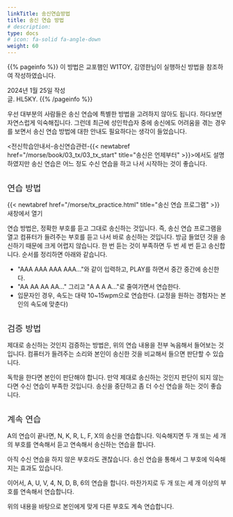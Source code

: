 ```yaml
---
linkTitle: 송신연습방법
title: 송신 연습 방법
# description: 
type: docs
# icon: fa-solid fa-angle-down
weight: 60
---
```


{{% pageinfo %}}
 이 방법은 교포햄인 W1TOY, 김영한님이 실행하신 방법을 참조하여 작성하였습니다.

2024년 1월 25일 작성<br>
글. HL5KY.
{{% /pageinfo %}}

우선 대부분의 사람들은 송신 연습에 특별한 방법을 고려하지 않아도 됩니다. 하다보면 자연스럽게 익숙해집니다. 그런데 최근에 성인학습자 중에 송신에도 어려움을 겪는 경우를 보면서 송신 연습 방법에 대한 안내도 필요하다는 생각이 들었습니다.

<전신학습안내서-송신연습관련-{{< newtabref href="/morse/book/03_tx/03_tx_start" title="송신은 언제부터" >}}>에서도 설명하였지만 송신 연습은 어느 정도 수신 연습을 하고 나서 시작하는 것이 좋습니다.
<br><br>

<span style="font-size:140%">연습 방법</span>

{{< newtabref href="/morse/tx_practice.html" title="송신 연습 프로그램" >}} 새창에서 열기

연습 방법은, 정확한 부호를 듣고 그대로 송신하는 것입니다. 즉, 송신 연습 프로그램을 열고 컴퓨터가 들려주는 부호를 듣고 나서 바로 송신하는 것입니다. 방금 들었던 것을 송신하기 때문에 크게 어렵지 않습니다. 한 번 듣는 것이 부족하면 두 번 세 번 듣고 송신합니다. 순서를 정리하면 아래와 같습니다.

- "AAA  AAA  AAA  AAA..."와 같이 입력하고, PLAY를 하면서 중간 중간에 송신한다.
- "AA  AA  AA  AA..." 그리고 "A  A  A  A..."로 줄여가면서 연습한다.
- 입문자인 경우, 속도는 대략 10~15wpm으로 연습한다. (교정을 원하는 경험자는 본인의 속도에 맞춘다)
<br><br>

<span style="font-size:140%">검증 방법</span>

제대로 송신하는 것인지 검증하는 방법은, 위의 연습 내용을 전부 녹음해서 들어보는 것입니다. 컴퓨터가 들려주는 소리와 본인이 송신한 것을 비교해서 들으면 판단할 수 있습니다.

독학을 한다면 본인이 판단해야 합니다. 만약 제대로 송신하는 것인지 판단이 되지 않는다면 수신 연습이 부족한 것입니다. 송신을 중단하고 좀 더 수신 연습을 하는 것이 좋습니다.
<br><br>

<span style="font-size:140%">계속 연습</span>

A의 연습이 끝나면, N, K, R, L, F, X의 송신을 연습합니다. 익숙해지면 두 개 또는 세 개의 부호를 연속해서 듣고 연속해서 송신하는 연습을 합니다.

아직 수신 연습을 하지 않은 부호라도 괜찮습니다. 송신 연습을 통해서 그 부호에 익숙해지는 효과도 있습니다.

이어서, A, U, V, 4, N, D, B, 6의 연습을 합니다. 마찬가지로 두 개 또는 세 개 이상의 부호를 연속해서 연습합니다.

위의 내용을 바탕으로 본인에게 맞게 다른 부호도 계속 연습합니다.

